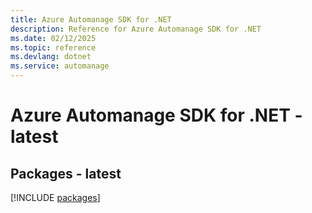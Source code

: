 ```yaml
---
title: Azure Automanage SDK for .NET
description: Reference for Azure Automanage SDK for .NET
ms.date: 02/12/2025
ms.topic: reference
ms.devlang: dotnet
ms.service: automanage
---
```

# Azure Automanage SDK for .NET - latest
## Packages - latest
[!INCLUDE [packages](automanage-index.md)]
